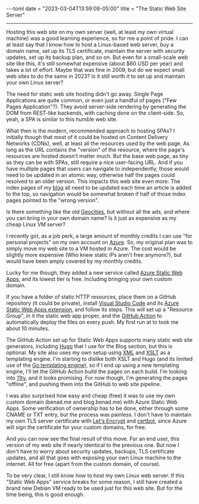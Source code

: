 ---toml
date = "2023-03-04T13:59:08-05:00"
title = "The Static Web Site Server"

---

Hosting this web site on my own server (well, at least my own virtual machine) was a good learning experience, so for me a point of pride. I can at least say that I know how to host a Linux-based web server, buy a domain name, set up its TLS certificate, maintain the server with security updates, set up its backup plan, and so on. But even for a small-scale web site like this, it's still somewhat expensive (about $60 USD per year) and takes a lot of effort. Maybe that was fine in 2009, but do we expect small web sites to do the same in 2023? Is it still worth it to set up and maintain your own Linux server?

The need for static web site hosting didn't go away. Single Page Applications are quite common, or even just a handful of pages ("Few Pages Application"?). They avoid server-side rendering by generating the DOM from REST-like backends, with caching done on the client-side. So, yeah, a SPA is similar to this humble web site.

What then is the modern, recommended approach to hosting SPAs? I initially though that most of it could be hosted on Content Delivery Networks (CDNs), well, at least all the resources used by the web page. As long as the URL contains the "version" of the resource, where the page's resources are hosted doesn't matter much. But the base web page, as tiny as they can be with SPAs, still require a nice user-facing URL. And if you have multiple pages that users can navigate to independently, those would need to be updated in an atomic way, otherwise half the pages could resolved to an older version. This impacts this web site even more: The index pages of my [blog](/blog/) all need to be updated each time an article is added to the top, so navigation would be somewhat broken if half of those index pages pointed to the "wrong version".

Is there something like the old [Geocities](https://en.wikipedia.org/wiki/Yahoo!_GeoCities), but without all the ads, and where you can bring in your own domain name? Is it just as expensive as my cheap Linux VM server?

I recently got, as a job perk, a large amount of monthly credits I can use "for personal projects" on my own account on [Azure](https://azure.microsoft.com/). So, my original plan was to simply move my web site to a VM hosted in Azure. The cost would be slightly more expensive (Who knew static IPs aren't free anymore?), but would have been amply covered by my monthly credits.

Lucky for me though, they added a new service called [Azure Static Web Apps](https://azure.microsoft.com/en-ca/products/app-service/static/), and its lowest tier is free. Including bringing your own custom domain.

If you have a folder of static HTTP resources, place them on a GitHub repository (it could be private), install [Visual Studio Code](https://code.visualstudio.com/) and its [Azure Static Web Apps extension](https://marketplace.visualstudio.com/items?itemName=ms-azuretools.vscode-azurestaticwebapps), and follow its steps. This will set up a "Resource Group", in it the static web app proper, and the [GitHub Action](https://docs.github.com/en/actions) to automatically deploy the files on every push. My first run at to took me about 10 minutes.

The GitHub Action set up for Static Web Apps supports many static web site generators, including [Hugo](https://gohugo.io/) that I use for the Blog section, but this is optional. My site also uses my own setup using [XML](https://en.wikipedia.org/wiki/XML) and [XSLT](https://en.wikipedia.org/wiki/XSLT) as a templating engine. I'm starting to dislike both XSLT and Hugo (and its limited use of the [Go templating engine](https://pkg.go.dev/text/template)), so if I end up using a new templating engine, I'll let the GitHub Action build the pages on each build. I'm looking into [11ty](https://www.11ty.dev/), and it looks promising. For now though, I'm generating the pages "offline", and pushing them into the GitHub to web site pipeline.

I was also surprised how easy and cheap (free) it was to use my own custom domain (benad.me and blog.benad.me) with Azure Static Web Apps. Some verification of ownership has to be done, either through some CNAME or TXT entry, but the process was painless. I don't have to maintain my own TLS server certificate with [Let's Encrypt](https://letsencrypt.org/) and [certbot](https://certbot.eff.org/), since Azure will sign the certificate for your custom domains, for free.

And you can now see the final result of this move. For an end user, this version of my web site if nearly identical to the previous one. But now I don't have to worry about security updates, backups, TLS certificate updates, and all that goes with exposing your own Linux machine to the internet. All for free (apart from the custom domain, of course).

To be very clear, I still know how to host my own Linux web server. If this "Static Web Apps" service breaks for some reason, I still have created a brand new Debian VM ready to be used just for this web site. But for the time being, this is good enough.